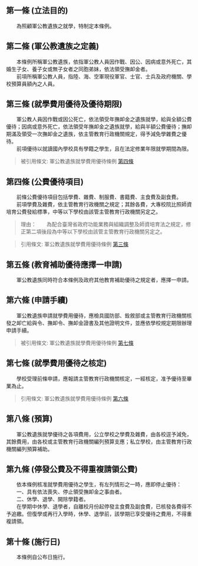 第一條 (立法目的)
-----------------
　　為照顧軍公教遺族之就學，特制定本條例。  


第二條 (軍公教遺族之定義)
-------------------------
　　本條例所稱軍公教遺族，依指軍公教人員因作戰、因公、因病或意外死亡，其婚生子女、養子女或無子女者之同胞弟妹，依法領受撫卹金者。  
　　前項所稱軍公教人員，指陸、海、空軍現役軍官、士官、士兵及政府機關、學校預算員額內之人員。  


第三條 (就學費用優待及優待期限)
-------------------------------
　　軍公教人員因作戰或因公死亡，依法領受年撫卹金之遺族就學，給與全額公費優待；因病或意外死亡，依法領受年撫卹金之遺族就學，給與半額公費優待；撫卹期滿及領受一次撫卹金之遺族，依主管教育行政機關規定，得予減免學雜費之優待。  
　　前項優待以就讀國內學校具有學籍之學生，且在法定修業年限就學期間為限。  
> 被引用條文: 軍公教遺族就學費用優待條例 [第四條](1729#第四條-公費優待項目)



第四條 (公費優待項目)
---------------------
　　前條公費優待項目包括學費、雜費、制服費、書籍費、主食費及副食費。  
　　前項學費及雜費，依主管教育行政機關之規定；其餘各費，大專校院比照師資培育公費發給標準，中等以下學校由該管主管教育行政機關另定之。  
> 理由：　　為配合臺灣省政府功能業務與組織調整及師資培育法之規定，修正第二項後段為中等以下學校由該管主管教育行政機關另定之。

> 引用條文: 軍公教遺族就學費用優待條例 [第三條](1729#第三條-就學費用優待及優待期限)



第五條 (教育補助優待應擇一申請)
-------------------------------
　　軍公教遺族同時符合本條例及政府其他教育補助優待之規定者，應擇一申請。  


第六條 (申請手續)
-----------------
　　軍公教遺族申請就學費用優待，應檢具國防部、銓敘部或主管教育行政機關核發之卹亡給與令、撫卹令、撫卹金證書及其他證明文件，並應依學校規定期限辦理申請手續。  
> 被引用條文: 軍公教遺族就學費用優待條例 [第七條](1729#第七條-就學費用優待之核定)



第七條 (就學費用優待之核定)
---------------------------
　　學校受理前條申請，應報請主管教育行政機關核定，一經核定，准予優待至畢業為止。  
> 引用條文: 軍公教遺族就學費用優待條例 [第六條](1729#第六條-申請手續)



第八條 (預算)
-------------
　　軍公教遺族就學優待之各項費用，公立學校之學費及雜費，由各校逕予減免，其餘費用，由各校或主管教育行政機關編列預算支應；私立學校，由主管教育行政機關編列預算補助。  


第九條 (停發公費及不得重複請領公費)
-----------------------------------
　　依本條例核准就學費用優待之學生，有左列情形之一時，應即停止優待：  
　　一、具有依法喪失、停止領受撫卹金之事由者。  
　　二、休學、退學、開除學籍者。  
　　在學期中休學、退學者，自離校月份起停發主食費及副食費，已核發各費得不予追繳。但復學或再行入學時，休學、退學前，該學期已享受優待之費用，不得重複請領。  


第十條 (施行日)
---------------
　　本條例自公布日施行。